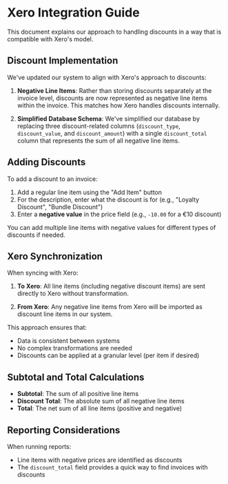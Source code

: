 # Xero Integration Guide

This document explains our approach to handling discounts in a way that is compatible with Xero's model.

## Discount Implementation

We've updated our system to align with Xero's approach to discounts:

1. **Negative Line Items**: Rather than storing discounts separately at the invoice level, discounts are now represented as negative line items within the invoice. This matches how Xero handles discounts internally.

2. **Simplified Database Schema**: We've simplified our database by replacing three discount-related columns (`discount_type`, `discount_value`, and `discount_amount`) with a single `discount_total` column that represents the sum of all negative line items.

## Adding Discounts

To add a discount to an invoice:

1. Add a regular line item using the "Add Item" button
2. For the description, enter what the discount is for (e.g., "Loyalty Discount", "Bundle Discount")
3. Enter a **negative value** in the price field (e.g., `-10.00` for a €10 discount)

You can add multiple line items with negative values for different types of discounts if needed.

## Xero Synchronization

When syncing with Xero:

1. **To Xero**: All line items (including negative discount items) are sent directly to Xero without transformation.

2. **From Xero**: Any negative line items from Xero will be imported as discount line items in our system.

This approach ensures that:
- Data is consistent between systems
- No complex transformations are needed
- Discounts can be applied at a granular level (per item if desired)

## Subtotal and Total Calculations

- **Subtotal**: The sum of all positive line items
- **Discount Total**: The absolute sum of all negative line items
- **Total**: The net sum of all line items (positive and negative)

## Reporting Considerations

When running reports:
- Line items with negative prices are identified as discounts
- The `discount_total` field provides a quick way to find invoices with discounts 
